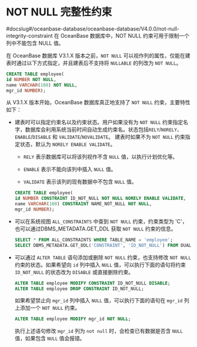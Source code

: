 NOT NULL 完整性约束 
===================================
#docslug#/oceanbase-database/oceanbase-database/V4.0.0/not-null-integrity-constraint
在 OceanBase 数据库中，NOT NULL 约束可用于限制一个列中不能包含 NULL 值。

在 OceanBase 数据库 V3.1.X 版本之前，`NOT NULL` 可以视作列的属性，仅能在建表时通过以下方式指定，并且建表后不支持将 `NULLABLE` 的列改为 `NOT NULL`。

```sql
CREATE TABLE employee(
id NUMBER NOT NULL,
name VARCHAR(100) NOT NULL,
mgr_id NUMBER);
```



从 V3.1.X 版本开始，OceanBase 数据库真正地支持了 `NOT NULL` 约束，主要特性如下：

* 建表时可以指定约束名以及约束状态。用户如果没有为 `NOT NULL` 约束指定名字，数据库会利用系统当前时间自动生成约束名。状态包括`RELY`/`NORELY`、`ENABLE`/`DISABLE` 和 `VALIDATE`/`NOVALIDATE`。 建表时如果不为 `NOT NULL` 约束指定状态，默认为 `NORELY ENABLE VALIDATE`。

  * `RELY` 表示数据库可以将该列视作不含 `NULL` 值，以执行计划优化等。

    
  
  * `ENABLE` 表示不能向该列中插入 `NULL` 值。

    
  
  * `VALIDATE` 表示该列的现有数据中不包含 `NULL` 值。

    
  

  

  ```sql
  CREATE TABLE employee(
  id NUMBER CONSTRAINT ID_NOT_NULL NOT NULL NORELY ENABLE VALIDATE,
  name VARCHAR(100) CONSTRAINT NAME_NOT_NULL NOT NULL,
  mgr_id NUMBER);
  ```

  

* 可以在系统视图 `ALL_CONSTRAINTS` 中查到 `NOT NULL` 约束，约束类型为 'C'，也可以通过DBMS_METADATA.GET_DDL 获取 `NOT NULL` 约束的信息。

  ```sql
  SELECT * FROM ALL_CONSTRAINTS WHERE TABLE_NAME = 'employee';
  SELECT DBMS_METADATA.GET_DDL('CONSTRAINT', 'ID_NOT_NULL') FROM DUAL;
  ```

  


* 可以通过 `ALTER TABLE` 语句添加或删除 `NOT NULL` 约束，也支持修改 `NOT NULL` 约束的状态。如果希望向 `id` 列中插入 `NULL` 值，可以执行下面的语句将约束 `ID_NOT_NULL` 的状态改为 `DISABLE` 或直接删除约束。

  ```sql
  ALTER TABLE employee MODIFY CONSTRAINT ID_NOT_NULL DISABLE;
  ALTER TABLE employee DROP CONSTRAINT ID_NOT_NULL;
  ```

  

  如果希望禁止向 `mgr_id` 列中插入 `NULL` 值，可以执行下面的语句在 `mgr_id` 列上添加一个 `NOT NULL` 约束。

  ```sql
  ALTER TABLE employee MODIFY mgr_id NOT NULL;
  ```

  

  执行上述语句修改 `mgr_id` 列为 `not null` 时，会检查已有数据是否含 `NULL` 值，如果包含 `NULL` 值会报错。
  



